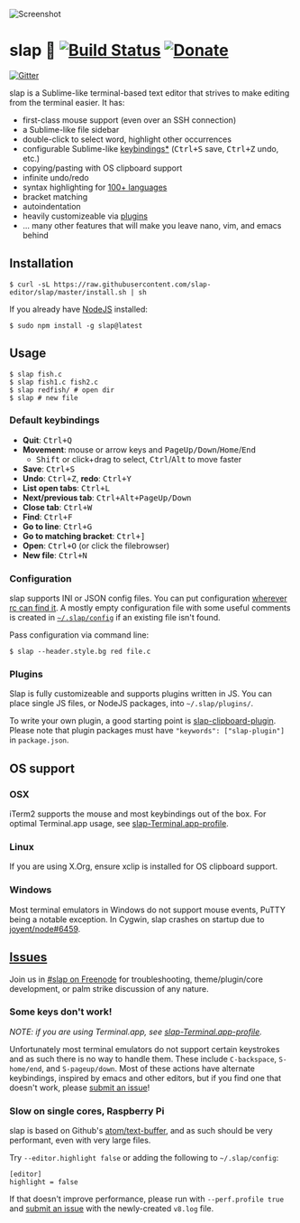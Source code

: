 ![Screenshot](https://raw.githubusercontent.com/slap-editor/slap/master/screenshot.png)

slap :wave: [![Build Status](https://img.shields.io/travis/slap-editor/slap.svg)](https://travis-ci.org/slap-editor/slap) [![Donate](https://img.shields.io/gratipay/slap.svg)](https://gratipay.com/slap/)
====

[![Gitter](https://badges.gitter.im/Join%20Chat.svg)](https://gitter.im/slap-editor/slap?utm_source=badge&utm_medium=badge&utm_campaign=pr-badge&utm_content=badge)

slap is a Sublime-like terminal-based text editor that strives to make editing
from the terminal easier. It has:

* first-class mouse support (even over an SSH connection)
* a Sublime-like file sidebar
* double-click to select word, highlight other occurrences
* configurable Sublime-like [keybindings](#default-keybindings)[*](#some-keys-dont-work) (<kbd>Ctrl+S</kbd> save, <kbd>Ctrl+Z</kbd> undo, etc.)
* copying/pasting with OS clipboard support
* infinite undo/redo
* syntax highlighting for [100+ languages](https://github.com/isagalaev/highlight.js/tree/master/src/languages)
* bracket matching
* autoindentation
* heavily customizeable via [plugins](#plugins)
* ... many other features that will make you leave nano, vim, and emacs behind

Installation
------------

    $ curl -sL https://raw.githubusercontent.com/slap-editor/slap/master/install.sh | sh

If you already have [NodeJS](http://nodejs.org/download/) installed:

    $ sudo npm install -g slap@latest

Usage
-----

    $ slap fish.c
    $ slap fish1.c fish2.c
    $ slap redfish/ # open dir
    $ slap # new file

### Default keybindings

* **Quit**: <kbd>Ctrl+Q</kbd>
* **Movement**: mouse or arrow keys and <kbd>PageUp/Down</kbd>/<kbd>Home</kbd>/<kbd>End</kbd>
  * <kbd>Shift</kbd> or click+drag to select, <kbd>Ctrl</kbd>/<kbd>Alt</kbd> to move faster
* **Save**: <kbd>Ctrl+S</kbd>
* **Undo**: <kbd>Ctrl+Z</kbd>, **redo**: <kbd>Ctrl+Y</kbd>
* **List open tabs**: <kbd>Ctrl+L</kbd>
* **Next/previous tab**: <kbd>Ctrl+Alt+PageUp/Down</kbd>
* **Close tab**: <kbd>Ctrl+W</kbd>
* **Find**: <kbd>Ctrl+F</kbd>
* **Go to line**: <kbd>Ctrl+G</kbd>
* **Go to matching bracket**: <kbd>Ctrl+]</kbd>
* **Open**: <kbd>Ctrl+O</kbd> (or click the filebrowser)
* **New file**: <kbd>Ctrl+N</kbd>

### Configuration

slap supports INI or JSON config files. You can put configuration [wherever rc can find it](https://github.com/dominictarr/rc#standards).
A mostly empty configuration file with some useful comments is created in [`~/.slap/config`](default-config.ini)
if an existing file isn't found.

Pass configuration via command line:

    $ slap --header.style.bg red file.c

### Plugins

Slap is fully customizeable and supports plugins written in JS. You can place
single JS files, or NodeJS packages, into `~/.slap/plugins/`.

To write your own plugin, a good starting point is
[slap-clipboard-plugin](https://github.com/slap-editor/slap-clipboard-plugin).
Please note that plugin packages must have `"keywords": ["slap-plugin"]` in
`package.json`.

OS support
----------

### OSX

iTerm2 supports the mouse and most keybindings out of the box. For optimal
Terminal.app usage, see [slap-Terminal.app-profile](https://github.com/slap-editor/slap-Terminal.app-profile).

### Linux

If you are using X.Org, ensure xclip is installed for OS clipboard support.

### Windows

Most terminal emulators in Windows do not support mouse events, PuTTY being a
notable exception. In Cygwin, slap crashes on startup due to
[joyent/node#6459](https://github.com/joyent/node/issues/6459).

[Issues](../../issues/new)
--------

Join us in [#slap on Freenode](http://webchat.freenode.net/?channels=slap) for
troubleshooting, theme/plugin/core development, or palm strike discussion of any
nature.

### Some keys don't work!

*NOTE: if you are using Terminal.app, see [slap-Terminal.app-profile](https://github.com/slap-editor/slap-Terminal.app-profile).*

Unfortunately most terminal emulators do not support certain keystrokes and as
such there is no way to handle them. These include `C-backspace`, `S-home/end`,
and `S-pageup/down`. Most of these actions have alternate keybindings, inspired
by emacs and other editors, but if you find one that doesn't work, please
[submit an issue](../../issues/new)!

### Slow on single cores, Raspberry Pi

slap is based on Github's [atom/text-buffer](https://github.com/atom/text-buffer),
and as such should be very performant, even with very large files.

Try `--editor.highlight false` or adding the following to `~/.slap/config`:

    [editor]
    highlight = false

If that doesn't improve performance, please run with `--perf.profile true` and
[submit an issue](../../issues/new) with the newly-created `v8.log` file.
